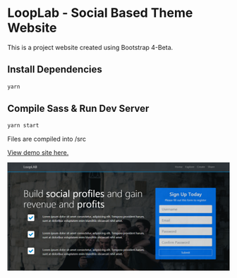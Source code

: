 # LoopLab - Social Based Theme Website

This is a project website created using Bootstrap 4-Beta.

## Install Dependencies

```bash
yarn
```

## Compile Sass & Run Dev Server

```bash
yarn start
```

Files are compiled into /src

[View demo site here.](https://webdevtuts.github.io/looplab_theme_social_site/)

![Preview](screenshot.png)
